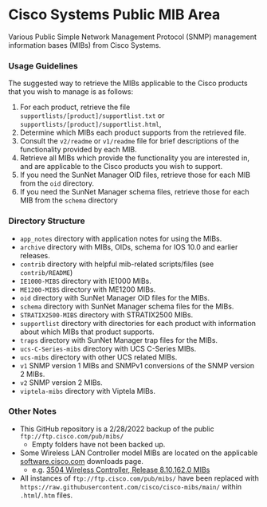 # Cisco Systems Public MIB Area
Various Public Simple Network Management Protocol (SNMP) management information bases (MIBs) from Cisco Systems.

### Usage Guidelines
The suggested way to retrieve the MIBs applicable to the Cisco products that you wish to manage is as follows:
1. For each product, retrieve the file `supportlists/[product]/supportlist.txt` or `supportlists/[product]/supportlist.html`,
2. Determine which MIBs each product supports from the retrieved file.
3. Consult the `v2/readme` or `v1/readme` file for brief descriptions of the functionality provided by each MIB.
4. Retrieve all MIBs which provide the functionality you are interested in, and are applicable to the Cisco products you wish to support.
5. If you need the SunNet Manager OID files, retrieve those for each MIB from the `oid` directory.
6. If you need the SunNet Manager schema files, retrieve those for each MIB from the `schema` directory

### Directory Structure
- `app_notes` directory with application notes for using the MIBs.
- `archive` directory with MIBs, OIDs, schema for IOS 10.0 and earlier releases.
- `contrib` directory with helpful mib-related scripts/files (see `contrib/README`)
- `IE1000-MIBS` directory with IE1000 MIBs.
- `ME1200-MIBS` directory with ME1200 MIBs.
- `oid` directory with SunNet Manager OID files for the MIBs.
- `schema` directory with SunNet Manager schema files for the MIBs.
- `STRATIX2500-MIBS` directory with STRATIX2500 MIBs.
- `supportlist` directory with directories for each product with information about which MIBs that product supports. 
- `traps` directory with SunNet Manager trap files for the MIBs.
- `ucs-C-Series-mibs` directory with UCS C-Series MIBs.
- `ucs-mibs` directory with other UCS related MIBs.
- `v1` SNMP version 1 MIBs and SNMPv1 conversions of the SNMP version 2 MIBs.
- `v2` SNMP version 2 MIBs.
- `viptela-mibs` directory with Viptela MIBs.

### Other Notes
- This GitHub repository is a 2/28/2022 backup of the public `ftp://ftp.cisco.com/pub/mibs/`
  - Empty folders have not been backed up.
- Some Wireless LAN Controller model MIBs are located on the applicable [software.cisco.com](https://software.cisco.com/download/home) downloads page. 
  - e.g. [3504 Wireless Controller, Release 8.10.162.0 MIBs](https://software.cisco.com/download/home/286312601/type/280775088/release/8.10.162.0)
- All instances of `ftp://ftp.cisco.com/pub/mibs/` have been replaced with `https://raw.githubusercontent.com/cisco/cisco-mibs/main/` within `.html`/`.htm` files.

